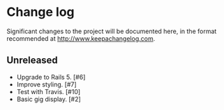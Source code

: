 # Change log

Significant changes to the project will be documented here, in the format recommended at http://www.keepachangelog.com.

## Unreleased

- Upgrade to Rails 5. [#6]
- Improve styling. [#7]
- Test with Travis. [#10]
- Basic gig display. [#2]
